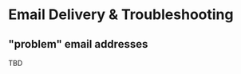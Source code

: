 # Email Delivery & Troubleshooting

## "problem" email addresses
<div id="gv-problem-email-addresses"></div>

<div class="support">
TBD
</div>
